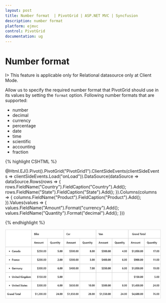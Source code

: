 ```yaml
---
layout: post
title: Number format  | PivotGrid | ASP.NET MVC | Syncfusion
description: number format 
platform: ejmvc
control: PivotGrid
documentation: ug
---
```


# Number format 

I> This feature is applicable only for Relational datasource only at Client Mode.

Allow us to specify the required number format that PivotGrid should use in its values by setting the `format` option. Following number formats that are supported:

* number
* decimal
* currency
* percentage
* date
* time
* scientific
* accounting
* fraction


{% highlight CSHTML %}

 @Html.EJ().Pivot().PivotGrid("PivotGrid1").ClientSideEvents(clientSideEvents => clientSideEvents.Load("onLoad")).DataSource(dataSource => dataSource.Rows(rows => { rows.FieldName("Country").FieldCaption("Country").Add(); rows.FieldName("State").FieldCaption("State").Add(); }).Columns(columns => { columns.FieldName("Product").FieldCaption("Product").Add(); }).Values(values => { values.FieldName("Amount").Format("currency").Add(); values.FieldName("Quantity").Format("decimal").Add(); }))
 
 {% endhighlight %}

![](Number-Format_images/Numberformat.png)

